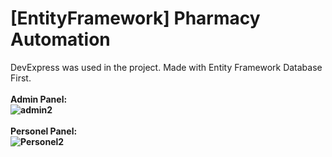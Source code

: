 # [EntityFramework] Pharmacy Automation
DevExpress was used in the project. Made with Entity Framework Database First.<br>
<br><b>Admin Panel:<br>
![admin2](https://user-images.githubusercontent.com/75525280/147621089-34d902a4-a1cb-4abc-aad5-140038e90758.gif)<br>
<br><b>Personel Panel:<br>
![Personel2](https://user-images.githubusercontent.com/75525280/147621093-499c4ca0-c77d-4873-afc4-303fa1917de7.gif)<br>

